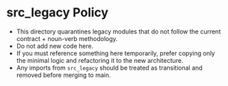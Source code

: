 # src_legacy Policy

- This directory quarantines legacy modules that do not follow the current contract + noun-verb methodology.
- Do not add new code here.
- If you must reference something here temporarily, prefer copying only the minimal logic and refactoring it to the new architecture.
- Any imports from `src_legacy` should be treated as transitional and removed before merging to main.
